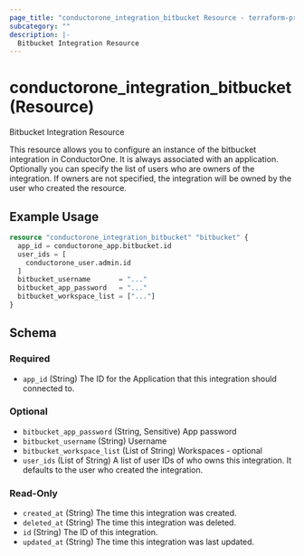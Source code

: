 ```yaml
---
page_title: "conductorone_integration_bitbucket Resource - terraform-provider-conductorone"
subcategory: ""
description: |-
  Bitbucket Integration Resource
---
```


# conductorone_integration_bitbucket (Resource)

Bitbucket Integration Resource

This resource allows you to configure an instance of the bitbucket integration in ConductorOne.
It is always associated with an application. Optionally you can specify the list of users who are owners of the integration.
If owners are not specified, the integration will be owned by the user who created the resource.

## Example Usage

```terraform
resource "conductorone_integration_bitbucket" "bitbucket" {
  app_id = conductorone_app.bitbucket.id
  user_ids = [
    conductorone_user.admin.id
  ]
  bitbucket_username       = "..."
  bitbucket_app_password   = "..."
  bitbucket_workspace_list = ["..."]
}
```

<!-- schema generated by tfplugindocs -->
## Schema

### Required

- `app_id` (String) The ID for the Application that this integration should connected to.

### Optional

- `bitbucket_app_password` (String, Sensitive) App password
- `bitbucket_username` (String) Username
- `bitbucket_workspace_list` (List of String) Workspaces - optional
- `user_ids` (List of String) A list of user IDs of who owns this integration. It defaults to the user who created the integration.

### Read-Only

- `created_at` (String) The time this integration was created.
- `deleted_at` (String) The time this integration was deleted.
- `id` (String) The ID of this integration.
- `updated_at` (String) The time this integration was last updated.
